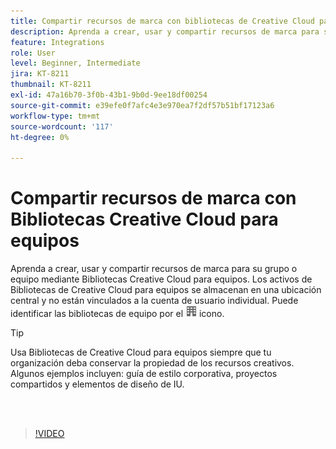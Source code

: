 ```yaml
---
title: Compartir recursos de marca con bibliotecas de Creative Cloud para equipos
description: Aprenda a crear, usar y compartir recursos de marca para su grupo o equipo mediante Bibliotecas Creative Cloud para equipos
feature: Integrations
role: User
level: Beginner, Intermediate
jira: KT-8211
thumbnail: KT-8211
exl-id: 47a16b70-3f0b-43b1-9b0d-9ee18df00254
source-git-commit: e39efe0f7afc4e3e970ea7f2df57b51bf17123a6
workflow-type: tm+mt
source-wordcount: '117'
ht-degree: 0%

---
```


# Compartir recursos de marca con Bibliotecas Creative Cloud para equipos

Aprenda a crear, usar y compartir recursos de marca para su grupo o equipo mediante Bibliotecas Creative Cloud para equipos. Los activos de Bibliotecas de Creative Cloud para equipos se almacenan en una ubicación central y no están vinculados a la cuenta de usuario individual. Puede identificar las bibliotecas de equipo por el ![imagen de construcción](assets/Smock_Building_18_N.png) icono.

>[!TIP]
>
>Usa Bibliotecas de Creative Cloud para equipos siempre que tu organización deba conservar la propiedad de los recursos creativos. Algunos ejemplos incluyen: guía de estilo corporativa, proyectos compartidos y elementos de diseño de IU.

<br> 

>[!VIDEO](https://video.tv.adobe.com/v/335333?hidetitle=true)
